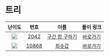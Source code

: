 # 트리

| 난이도 | 번호 | 이름 | 풀이 링크 |
| :--: | :--: | :--------------------------: | :------: |
| <img height="20px" width="20px" src="https://static.solved.ac/tier_small/15.svg"/> | [2042](https://www.acmicpc.net/problem/2042) | [구간 합 구하기](https://www.acmicpc.net/problem/2042) | [바로가기](./p2042/Main.java) |
| <img height="20px" width="20px" src="https://static.solved.ac/tier_small/15.svg"/> | [10868](https://www.acmicpc.net/problem/10868) | [최솟값](https://www.acmicpc.net/problem/10868) | [바로가기](./p10868/Main.java) |